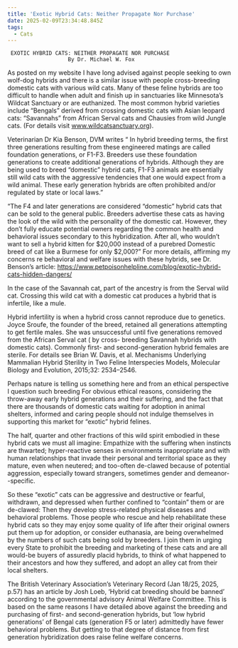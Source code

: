 ```yaml
---
title: 'Exotic Hybrid Cats: Neither Propagate Nor Purchase'
date: 2025-02-09T23:34:48.845Z
tags:
  - Cats
---
```

     EXOTIC HYBRID CATS: NEITHER PROPAGATE NOR PURCHASE
                       By Dr. Michael W. Fox 

As posted on my website I have long advised against people seeking to own wolf-dog hybrids and there is a similar issue with people cross-breeding domestic cats with various wild cats. Many of these feline hybrids are too difficult to handle when adult and finish up in sanctuaries like Minnesota’s Wildcat Sanctuary or are euthanized. The most common hybrid varieties include “Bengals” derived from crossing domestic cats with Asian leopard cats: “Savannahs” from African Serval cats and Chausies from wild Jungle cats.  (For details visit www.wildcatsanctuary.org).

Veterinarian Dr Kia Benson, DVM writes “ In hybrid breeding terms, the first three generations resulting from these engineered matings are called foundation generations, or F1-F3. Breeders use these foundation generations to create additional generations of hybrids. Although they are being used to breed “domestic” hybrid cats, F1-F3 animals are essentially still wild cats with the aggressive tendencies that one would expect from a wild animal. These early generation hybrids are often prohibited and/or regulated by state or local laws.”

“The F4 and later generations are considered “domestic” hybrid cats that can be sold to the general public. Breeders advertise these cats as having the look of the wild with the personality of the domestic cat. However, they don’t fully educate potential owners regarding the common health and behavioral issues secondary to this hybridization. After all, who wouldn’t want to sell a hybrid kitten for $20,000 instead of a purebred Domestic breed of cat like a Burmese for only $2,000?” For more details, affirming my concerns re behavioral and welfare issues with these hybrids, see Dr. Benson’s article:  https://www.petpoisonhelpline.com/blog/exotic-hybrid-cats-hidden-dangers/


In the case of the Savannah cat, part of the ancestry is from the Serval wild cat. Crossing this wild cat with a domestic cat produces a hybrid that is infertile, like a mule.

Hybrid infertility is when a hybrid cross cannot reproduce due to genetics. Joyce Sroufe, the founder of the breed, retained all generations attempting to get fertile males. She was unsuccessful until five generations removed from the African Serval cat ( by cross- breeding Savannah hybrids with domestic cats).  Commonly first- and second-generation hybrid females are sterile. For details see Brian W. Davis, et al. Mechanisms Underlying Mammalian Hybrid Sterility in Two Feline Interspecies Models, Molecular Biology and Evolution, 2015;32: 2534–2546.

Perhaps nature is telling us something here and from an ethical perspective I question such breeding
For obvious ethical reasons, considering the throw-away early hybrid generations and their suffering, and the fact that there are thousands of domestic cats waiting for adoption in animal shelters, informed and caring people should not indulge themselves in supporting this market for “exotic” hybrid felines. 


The half, quarter and other fractions of this wild spirit embodied in these hybrid cats we must all imagine: Empathize with the suffering when instincts are thwarted; hyper-reactive senses in environments inappropriate and with human relationships that invade their personal and territorial space as they mature, even when neutered; and too-often de-clawed because of potential aggression, especially toward strangers, sometimes gender and demeanor--specific.

So these “exotic” cats can be aggressive and destructive or fearful, withdrawn, and depressed when further confined to “contain” them or are de-clawed: Then they develop stress-related physical diseases and behavioral problems.
Those people who rescue and help rehabilitate these hybrid cats so they may enjoy some quality of life after their original owners put them up for adoption, or consider euthanasia, are being overwhelmed by the numbers of such cats being sold by breeders. I join them in urging every State to prohibit the breeding and marketing of these cats and are all would-be buyers of assuredly placid hybrids, to think of what happened to their ancestors and how they suffered, and adopt an alley cat from their local shelters.

The British Veterinary Association’s Veterinary Record (Jan 18/25, 2025, p.57) has an article by Josh Loeb, ‘Hybrid cat breeding should be banned’ according to the governmental advisory Animal Welfare Committee. This is based on the same reasons I have detailed above against the breeding and purchasing of first- and second-generation hybrids, but ‘low hybrid generations’ of Bengal cats (generation F5 or later) admittedly have fewer behavioral problems. But getting to that degree of distance from first generation hybridization does raise feline welfare concerns.

